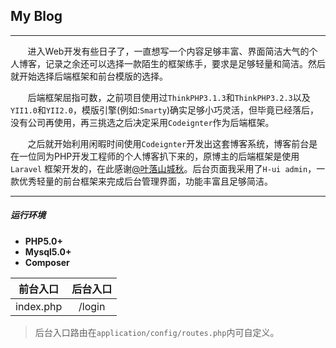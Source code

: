 ## My Blog
****

&nbsp;&nbsp;&nbsp;&nbsp;&nbsp;&nbsp;&nbsp;进入Web开发有些日子了，一直想写一个内容足够丰富、界面简洁大气的个人博客，记录之余还可以选择一款陌生的框架练手，要求是足够轻量和简洁。然后就开始选择后端框架和前台模版的选择。

&nbsp;&nbsp;&nbsp;&nbsp;&nbsp;&nbsp;&nbsp;后端框架屈指可数，之前项目使用过`ThinkPHP3.1.3`和`ThinkPHP3.2.3`以及`YII1.0`和`YII2.0`，模版引擎(例如:`Smarty`)确实足够小巧灵活，但毕竟已经落后，没有公司再使用，再三挑选之后决定采用`Codeignter`作为后端框架。


&nbsp;&nbsp;&nbsp;&nbsp;&nbsp;&nbsp;&nbsp;之后就开始利用闲暇时间使用`Codeignter`开发出这套博客系统，博客前台是在一位同为PHP开发工程师的个人博客扒下来的，原博主的后端框架是使用 `Laravel` 框架开发的，在此感谢[@叶落山城秋](https://www.iphpt.com/)。后台页面我采用了`H-ui admin`，一款优秀轻量的前台框架来完成后台管理界面，功能丰富且足够简洁。

---

##### 运行环境
* **PHP5.0+**
* **Mysql5.0+**
* **Composer**


前台入口|后台入口
:--:|:--:
index.php|/login|
> 后台入口路由在`application/config/routes.php`内可自定义。

